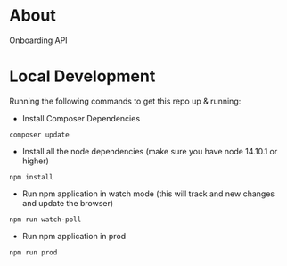 
# About
Onboarding API


# Local Development

Running the following commands to get this repo up & running:

- Install Composer Dependencies

```
composer update
```

- Install all the node dependencies (make sure you have node 14.10.1 or higher)

```
npm install
```

- Run npm application in watch mode (this will track and new changes and update the browser)

```
npm run watch-poll
```

- Run npm application in prod

```
npm run prod
```





